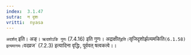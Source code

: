 ```yaml
---
index:  3.1.47
sutra:  न दृशः
vritti:  nyasa
---
```


`अदर्शत्` इति। अङ्। `ऋदशोऽङि गुणः` (7.4.16) इति गुणः। अद्राक्षीत्` इति। `सृजिदृशोर्झल्यमकिति` (6.1.58) इत्यमागमः। `वदव्रज` (7.2.3) इत्यादिना वृद्धिः, पूर्ववत् षत्वकत्वे।।

